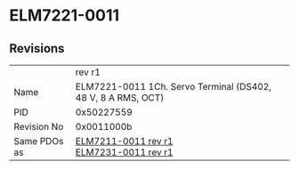 # ELM7221-0011

## Revisions
<table>
<tr>
<td></td>
<td>rev r1</td>
</tr>
<tr>
<td>Name</td>
<td>ELM7221-0011 1Ch. Servo Terminal (DS402, 48 V, 8 A RMS, OCT)</td>
</tr>
<tr>
<td>PID</td>
<td>0x50227559</td>
</tr>
<tr>
<td>Revision No</td>
<td>0x0011000b</td>
</tr>
<tr>
<td>Same PDOs as</td>
<td><a href="ELM7211-0011.md">ELM7211-0011 rev r1</a><br/><a href="ELM7231-0011.md">ELM7231-0011 rev r1</a></td>
</tr>
</table>
